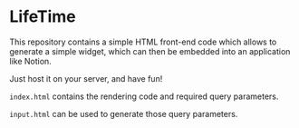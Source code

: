 # LifeTime

This repository contains a simple HTML front-end code which allows to generate a simple widget,
which can then be embedded into an application like Notion.

Just host it on your server, and have fun!

`index.html` contains the rendering code and required query parameters.

`input.html` can be used to generate those query parameters.
